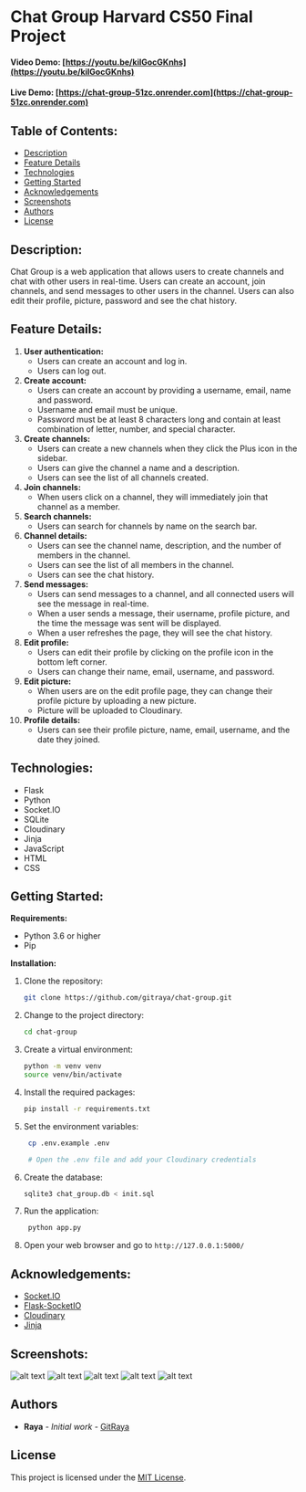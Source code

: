 # Chat Group Harvard CS50 Final Project

#### Video Demo: [https://youtu.be/kilGocGKnhs](https://youtu.be/kilGocGKnhs)
#### Live Demo: [https://chat-group-51zc.onrender.com](https://chat-group-51zc.onrender.com)

## Table of Contents:

- [Description](#description)
- [Feature Details](#feature-details)
- [Technologies](#technologies)
- [Getting Started](#getting-started)
- [Acknowledgements](#acknowledgements)
- [Screenshots](#screenshots)
- [Authors](#authors)
- [License](#license)

## Description:

Chat Group is a web application that allows users to create channels and chat with other users in real-time. Users can create an account, join channels, and send messages to other users in the channel. Users can also edit their profile, picture, password and see the chat history.

## Feature Details:

1. **User authentication:**
   - Users can create an account and log in.
   - Users can log out.
2. **Create account:**
   - Users can create an account by providing a username, email, name and password.
   - Username and email must be unique.
   - Password must be at least 8 characters long and contain at least combination of letter, number, and special character.
3. **Create channels:**
   - Users can create a new channels when they click the Plus icon in the sidebar.
   - Users can give the channel a name and a description.
   - Users can see the list of all channels created.
4. **Join channels:**
   - When users click on a channel, they will immediately join that channel as a member.
5. **Search channels:**
   - Users can search for channels by name on the search bar.
6. **Channel details:**
   - Users can see the channel name, description, and the number of members in the channel.
   - Users can see the list of all members in the channel.
   - Users can see the chat history.
7. **Send messages:**
   - Users can send messages to a channel, and all connected users will see the message in real-time.
   - When a user sends a message, their username, profile picture, and the time the message was sent will be displayed.
   - When a user refreshes the page, they will see the chat history.
8. **Edit profile:**
   - Users can edit their profile by clicking on the profile icon in the bottom left corner.
   - Users can change their name, email, username, and password.
9. **Edit picture:**
   - When users are on the edit profile page, they can change their profile picture by uploading a new picture.
   - Picture will be uploaded to Cloudinary.
10. **Profile details:**
    - Users can see their profile picture, name, email, username, and the date they joined.

## Technologies:

- Flask
- Python
- Socket.IO
- SQLite
- Cloudinary
- Jinja
- JavaScript
- HTML
- CSS

## Getting Started:

**Requirements:**

- Python 3.6 or higher
- Pip

**Installation:**

1. Clone the repository:
   ```bash
   git clone https://github.com/gitraya/chat-group.git
   ```
2. Change to the project directory:
   ```bash
   cd chat-group
   ```
3. Create a virtual environment:
   ```bash
   python -m venv venv
   source venv/bin/activate
   ```
4. Install the required packages:
   ```bash
   pip install -r requirements.txt
   ```
5. Set the environment variables:

   ```bash
    cp .env.example .env

    # Open the .env file and add your Cloudinary credentials
   ```

6. Create the database:
   ```bash
   sqlite3 chat_group.db < init.sql
   ```
7. Run the application:
   ```bash
    python app.py
   ```
8. Open your web browser and go to `http://127.0.0.1:5000/`

## Acknowledgements:

- [Socket.IO](https://socket.io/)
- [Flask-SocketIO](https://flask-socketio.readthedocs.io/en/latest/)
- [Cloudinary](https://cloudinary.com/)
- [Jinja](https://jinja.palletsprojects.com/en/3.0.x/)

## Screenshots:

![alt text](preview/home.jpeg)
![alt text](preview/create-channel.jpeg)
![alt text](preview/channel.jpeg)
![alt text](preview/profile.jpeg)
![alt text](preview/edit-profile.jpeg)

## Authors

- **Raya** - _Initial work_ - [GitRaya](https://github.com/gitraya)

## License

This project is licensed under the [MIT License](LICENSE).
